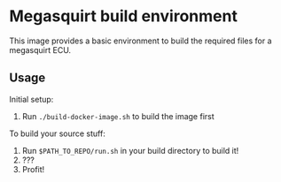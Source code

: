 # Megasquirt build environment
This image provides a basic environment to build the required files for a megasquirt ECU.

## Usage

Initial setup:
1. Run `./build-docker-image.sh` to build the image first

To build your source stuff:
1. Run `$PATH_TO_REPO/run.sh` in your build directory to build it!
2. ???
3. Profit!
